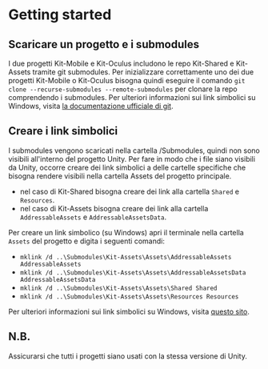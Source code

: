 # Getting started

## Scaricare un progetto e i submodules

I due progetti Kit-Mobile e Kit-Oculus includono le repo Kit-Shared e Kit-Assets tramite git submodules.
Per inizializzare correttamente uno dei due progetti Kit-Mobile o Kit-Oculus bisogna quindi eseguire
il comando `git clone --recurse-submodules --remote-submodules` per clonare la repo comprendendo i submodules.
Per ulteriori informazioni sui link simbolici su Windows, visita
[la documentazione ufficiale di git](https://git-scm.com/book/en/v2/Git-Tools-Submodules).

## Creare i link simbolici

I submodules vengono scaricati nella cartella /Submodules, quindi non sono visibili all'interno del progetto Unity.
Per fare in modo che i file siano visibili da Unity, occorre creare dei link simbolici a delle cartelle
specifiche che bisogna rendere visibili nella cartella Assets del progetto principale.

- nel caso di Kit-Shared bisogna creare dei link alla cartella `Shared` e `Resources`.
- nel caso di Kit-Assets bisogna creare dei link alla cartella `AddressableAssets` e `AddressableAssetsData`.

Per creare un link simbolico (su Windows) apri il terminale nella cartella `Assets` del progetto e digita i seguenti comandi:

- `mklink /d ..\Submodules\Kit-Assets\Assets\AddressableAssets AddressableAssets`
- `mklink /d ..\Submodules\Kit-Assets\Assets\AddressableAssetsData AddressableAssetsData`
- `mklink /d ..\Submodules\Kit-Assets\Assets\Shared Shared`
- `mklink /d ..\Submodules\Kit-Assets\Assets\Resources Resources`

Per ulteriori informazioni sui link simbolici su Windows, visita
[questo sito](https://docs.microsoft.com/it-it/windows-server/administration/windows-commands/mklink).

## N.B.

Assicurarsi che tutti i progetti siano usati con la stessa versione di Unity.
